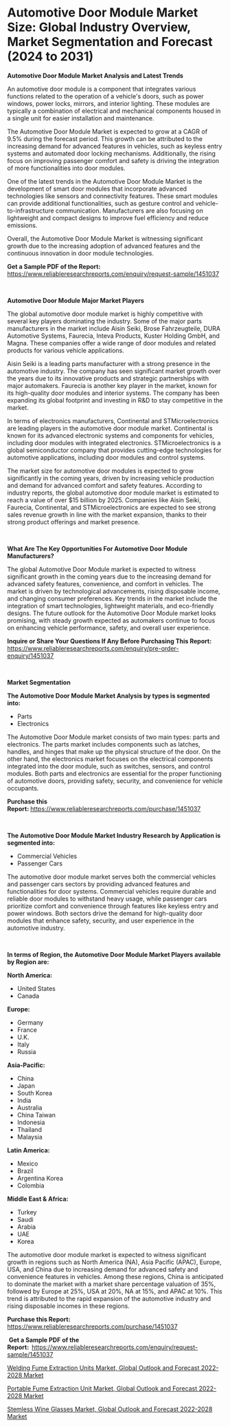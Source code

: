 <p><h1>Automotive Door Module Market Size: Global Industry Overview, Market Segmentation and Forecast (2024 to 2031)</h1></p><p><strong>Automotive Door Module Market Analysis and Latest Trends</strong></p>
<p><p>An automotive door module is a component that integrates various functions related to the operation of a vehicle's doors, such as power windows, power locks, mirrors, and interior lighting. These modules are typically a combination of electrical and mechanical components housed in a single unit for easier installation and maintenance.</p><p>The Automotive Door Module Market is expected to grow at a CAGR of 9.5% during the forecast period. This growth can be attributed to the increasing demand for advanced features in vehicles, such as keyless entry systems and automated door locking mechanisms. Additionally, the rising focus on improving passenger comfort and safety is driving the integration of more functionalities into door modules.</p><p>One of the latest trends in the Automotive Door Module Market is the development of smart door modules that incorporate advanced technologies like sensors and connectivity features. These smart modules can provide additional functionalities, such as gesture control and vehicle-to-infrastructure communication. Manufacturers are also focusing on lightweight and compact designs to improve fuel efficiency and reduce emissions.</p><p>Overall, the Automotive Door Module Market is witnessing significant growth due to the increasing adoption of advanced features and the continuous innovation in door module technologies.</p></p>
<p><strong>Get a Sample PDF of the Report:&nbsp;</strong> <a href="https://www.reliableresearchreports.com/enquiry/request-sample/1451037">https://www.reliableresearchreports.com/enquiry/request-sample/1451037</a></p>
<p>&nbsp;</p>
<p><strong>Automotive Door Module Major Market Players</strong></p>
<p><p>The global automotive door module market is highly competitive with several key players dominating the industry. Some of the major parts manufacturers in the market include Aisin Seiki, Brose Fahrzeugteile, DURA Automotive Systems, Faurecia, Inteva Products, Kuster Holding GmbH, and Magna. These companies offer a wide range of door modules and related products for various vehicle applications.</p><p>Aisin Seiki is a leading parts manufacturer with a strong presence in the automotive industry. The company has seen significant market growth over the years due to its innovative products and strategic partnerships with major automakers. Faurecia is another key player in the market, known for its high-quality door modules and interior systems. The company has been expanding its global footprint and investing in R&D to stay competitive in the market.</p><p>In terms of electronics manufacturers, Continental and STMicroelectronics are leading players in the automotive door module market. Continental is known for its advanced electronic systems and components for vehicles, including door modules with integrated electronics. STMicroelectronics is a global semiconductor company that provides cutting-edge technologies for automotive applications, including door modules and control systems.</p><p>The market size for automotive door modules is expected to grow significantly in the coming years, driven by increasing vehicle production and demand for advanced comfort and safety features. According to industry reports, the global automotive door module market is estimated to reach a value of over $15 billion by 2025. Companies like Aisin Seiki, Faurecia, Continental, and STMicroelectronics are expected to see strong sales revenue growth in line with the market expansion, thanks to their strong product offerings and market presence.</p></p>
<p>&nbsp;</p>
<p><strong>What Are The Key Opportunities For Automotive Door Module Manufacturers?</strong></p>
<p><p>The global Automotive Door Module market is expected to witness significant growth in the coming years due to the increasing demand for advanced safety features, convenience, and comfort in vehicles. The market is driven by technological advancements, rising disposable income, and changing consumer preferences. Key trends in the market include the integration of smart technologies, lightweight materials, and eco-friendly designs. The future outlook for the Automotive Door Module market looks promising, with steady growth expected as automakers continue to focus on enhancing vehicle performance, safety, and overall user experience.</p></p>
<p><strong>Inquire or Share Your Questions If Any Before Purchasing This Report:</strong> <a href="https://www.reliableresearchreports.com/enquiry/pre-order-enquiry/1451037">https://www.reliableresearchreports.com/enquiry/pre-order-enquiry/1451037</a></p>
<p>&nbsp;</p>
<p><strong>Market Segmentation</strong></p>
<p><strong>The Automotive Door Module Market Analysis by types is segmented into:</strong></p>
<p><ul><li>Parts</li><li>Electronics</li></ul></p>
<p><p>The Automotive Door Module market consists of two main types: parts and electronics. The parts market includes components such as latches, handles, and hinges that make up the physical structure of the door. On the other hand, the electronics market focuses on the electrical components integrated into the door module, such as switches, sensors, and control modules. Both parts and electronics are essential for the proper functioning of automotive doors, providing safety, security, and convenience for vehicle occupants.</p></p>
<p><strong>Purchase this Report:&nbsp;</strong><a href="https://www.reliableresearchreports.com/purchase/1451037">https://www.reliableresearchreports.com/purchase/1451037</a></p>
<p>&nbsp;</p>
<p><strong>The Automotive Door Module Market Industry Research by Application is segmented into:</strong></p>
<p><ul><li>Commercial Vehicles</li><li>Passenger Cars</li></ul></p>
<p><p>The automotive door module market serves both the commercial vehicles and passenger cars sectors by providing advanced features and functionalities for door systems. Commercial vehicles require durable and reliable door modules to withstand heavy usage, while passenger cars prioritize comfort and convenience through features like keyless entry and power windows. Both sectors drive the demand for high-quality door modules that enhance safety, security, and user experience in the automotive industry.</p></p>
<p>&nbsp;</p>
<p><strong>In terms of Region, the Automotive Door Module Market Players available by Region are:</strong></p>
<p>
    <p> <strong> North America: </strong>
        <ul>
            <li>United States</li>
            <li>Canada</li>
        </ul>
        </p> 
    <p> <strong> Europe: </strong>
        <ul>
            <li>Germany</li>
            <li>France</li>
            <li>U.K.</li>
            <li>Italy</li>
            <li>Russia</li>
        </ul>
        </p> 
    <p> <strong> Asia-Pacific: </strong>
        <ul>
            <li>China</li>
            <li>Japan</li>
            <li>South Korea</li>
            <li>India</li>
            <li>Australia</li>
            <li>China Taiwan</li>
            <li>Indonesia</li>
            <li>Thailand</li>
            <li>Malaysia</li>
        </ul>
        </p> 
    <p> <strong> Latin America: </strong>
        <ul>
            <li>Mexico</li>
            <li>Brazil</li>
            <li>Argentina Korea</li>
            <li>Colombia</li>
        </ul>
        </p> 
    <p> <strong> Middle East & Africa: </strong>
        <ul>
            <li>Turkey</li>
            <li>Saudi</li>
            <li>Arabia</li>
            <li>UAE</li>
            <li>Korea</li>
        </ul>
    </p>
    </p>
<p><p>The automotive door module market is expected to witness significant growth in regions such as North America (NA), Asia Pacific (APAC), Europe, USA, and China due to increasing demand for advanced safety and convenience features in vehicles. Among these regions, China is anticipated to dominate the market with a market share percentage valuation of 35%, followed by Europe at 25%, USA at 20%, NA at 15%, and APAC at 10%. This trend is attributed to the rapid expansion of the automotive industry and rising disposable incomes in these regions.</p></p>
<p><strong>Purchase this Report: </strong><a href="https://www.reliableresearchreports.com/purchase/1451037">https://www.reliableresearchreports.com/purchase/1451037</a></p>
<p>&nbsp;<strong>Get a Sample PDF of the Report:&nbsp;&nbsp;</strong><a href="https://www.reliableresearchreports.com/enquiry/request-sample/1451037">https://www.reliableresearchreports.com/enquiry/request-sample/1451037</a></p>
<p><strong></strong></p>
<p><p><a href="https://view.publitas.com/reportprime-1/welding-fume-extraction-units-market-global-outlook-and-forecast-2022-2028-market-size-share-trends-analysis-report-by-application-regional-outlook-competitive-strategies-and-segment-forecasts-2023-2030/">Welding Fume Extraction Units Market, Global Outlook and Forecast 2022-2028 Market</a></p><p><a href="https://view.publitas.com/reportprime-1/portable-fume-extraction-unit-market-global-outlook-and-forecast-2022-2028-market-size-share-trends-analysis-report-by-application-regional-outlook-competitive-strategies-and-segment-forecasts-2023-2030/">Portable Fume Extraction Unit Market, Global Outlook and Forecast 2022-2028 Market</a></p><p><a href="https://view.publitas.com/reportprime-1/stemless-wine-glasses-market-global-outlook-and-forecast-2022-2028-market-share-market-new-trends-analysis-report-by-type-by-application-by-end-use-by-region-and-segment-forecasts-2023-2030/">Stemless Wine Glasses Market, Global Outlook and Forecast 2022-2028 Market</a></p></p>